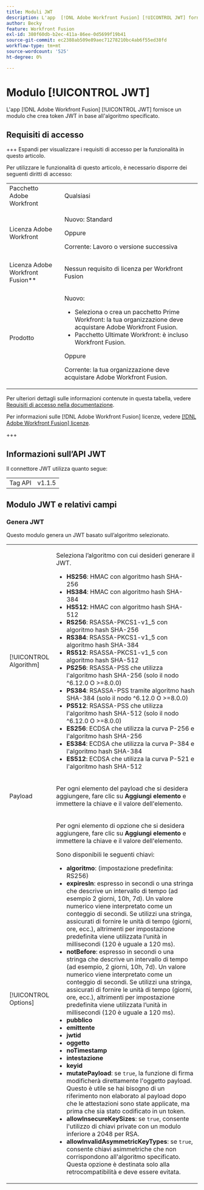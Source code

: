 ```yaml
---
title: Moduli JWT
description: L'app  [!DNL Adobe Workfront Fusion] [!UICONTROL JWT] fornisce un modulo che crea token JWT in base all'algoritmo specificato.
author: Becky
feature: Workfront Fusion
exl-id: 380f60db-b2ec-411a-86ee-0d5699f19b41
source-git-commit: ec2388ab509e89aec71278210bc4ab6f55ed38fd
workflow-type: tm+mt
source-wordcount: '525'
ht-degree: 0%

---
```


# Modulo [!UICONTROL JWT]

L&#39;app [!DNL Adobe Workfront Fusion] [!UICONTROL JWT] fornisce un modulo che crea token JWT in base all&#39;algoritmo specificato.

## Requisiti di accesso

+++ Espandi per visualizzare i requisiti di accesso per la funzionalità in questo articolo.

Per utilizzare le funzionalità di questo articolo, è necessario disporre dei seguenti diritti di accesso:

<table style="table-layout:auto">
 <col> 
 <col> 
 <tbody> 
  <tr> 
   <td role="rowheader">Pacchetto Adobe Workfront</td> 
   <td> <p>Qualsiasi</p> </td> 
  </tr> 
  <tr data-mc-conditions=""> 
   <td role="rowheader">Licenza Adobe Workfront</td> 
   <td> <p>Nuovo: Standard</p><p>Oppure</p><p>Corrente: Lavoro o versione successiva</p> </td> 
  </tr> 
  <tr> 
   <td role="rowheader">Licenza Adobe Workfront Fusion**</td> 
   <td>
   <p>Nessun requisito di licenza per Workfront Fusion</p>
   </td> 
  </tr> 
  <tr> 
   <td role="rowheader">Prodotto</td> 
   <td>
   <p>Nuovo:</p> <ul><li>Seleziona o crea un pacchetto Prime Workfront: la tua organizzazione deve acquistare Adobe Workfront Fusion.</li><li>Pacchetto Ultimate Workfront: è incluso Workfront Fusion.</li></ul>
   <p>Oppure</p>
   <p>Corrente: la tua organizzazione deve acquistare Adobe Workfront Fusion.</p>
   </td> 
  </tr>
 </tbody> 
</table>

Per ulteriori dettagli sulle informazioni contenute in questa tabella, vedere [Requisiti di accesso nella documentazione](/help/workfront-fusion/references/licenses-and-roles/access-level-requirements-in-documentation.md).

Per informazioni sulle [!DNL Adobe Workfront Fusion] licenze, vedere [[!DNL Adobe Workfront Fusion] licenze](/help/workfront-fusion/set-up-and-manage-workfront-fusion/licensing-operations-overview/license-automation-vs-integration.md).

+++

## Informazioni sull’API JWT

Il connettore JWT utilizza quanto segue:

<table style="table-layout:auto"> 
 <col> 
 <col> 
 <tbody> 
   <tr> 
   <td role="rowheader">Tag API</td> 
   <td>v1.1.5</td> 
  </tr>
 </tbody> 
 </table>

## Modulo JWT e relativi campi

### Genera JWT

Questo modulo genera un JWT basato sull’algoritmo selezionato.

<table style="table-layout:auto"> 
 <col data-mc-conditions=""> 
 <col data-mc-conditions=""> 
 <tbody> 
  <tr> 
   <td role="rowheader">[!UICONTROL Algorithm]</td> 
   <td> <p>Seleziona l’algoritmo con cui desideri generare il JWT.</p> <ul>
   <li><b>HS256</b>: HMAC con algoritmo hash SHA-256</li>
   <li><b>HS384</b>: HMAC con algoritmo hash SHA-384</li>
   <li><b>HS512</b>: HMAC con algoritmo hash SHA-512</li>
   <li><b>RS256</b>: RSASSA-PKCS1-v1_5 con algoritmo hash SHA-256</li>
   <li><b>RS384</b>: RSASSA-PKCS1-v1_5 con algoritmo hash SHA-384</li>
   <li><b>RS512</b>: RSASSA-PKCS1-v1_5 con algoritmo hash SHA-512</li>
   <li><b>PS256</b>: RSASSA-PSS che utilizza l'algoritmo hash SHA-256 (solo il nodo ^6.12.0 O &gt;=8.0.0)</li>
   <li><b>PS384</b>: RSASSA-PSS tramite algoritmo hash SHA-384 (solo il nodo ^6.12.0 O &gt;=8.0.0)</li>
   <li><b>PS512</b>: RSASSA-PSS che utilizza l'algoritmo hash SHA-512 (solo il nodo ^6.12.0 O &gt;=8.0.0)</li>
   <li><b>ES256</b>: ECDSA che utilizza la curva P-256 e l'algoritmo hash SHA-256</li>
   <li><b>ES384</b>: ECDSA che utilizza la curva P-384 e l'algoritmo hash SHA-384</li>
   <li><b>ES512</b>: ECDSA che utilizza la curva P-521 e l'algoritmo hash SHA-512</li>
   </ul></td> 
  </tr> 
  <tr> 
   <td role="rowheader">Payload  </td> 
   <td> <p>Per ogni elemento del payload che si desidera aggiungere, fare clic su <b>Aggiungi elemento</b> e immettere la chiave e il valore dell'elemento.</p> </td> 
  </tr> 
  <tr> 
   <td role="rowheader">[!UICONTROL Options] </td> 
   <td> <p>Per ogni elemento di opzione che si desidera aggiungere, fare clic su <b>Aggiungi elemento</b> e immettere la chiave e il valore dell'elemento.</p> <p>Sono disponibili le seguenti chiavi:
   <ul>
   <li><b>algoritmo</b>: (impostazione predefinita: RS256)</li>
   <li><b>expiresIn</b>: espresso in secondi o una stringa che descrive un intervallo di tempo (ad esempio 2 giorni, 10h, 7d). Un valore numerico viene interpretato come un conteggio di secondi. Se utilizzi una stringa, assicurati di fornire le unità di tempo (giorni, ore, ecc.), altrimenti per impostazione predefinita viene utilizzata l’unità in millisecondi (120 è uguale a 120 ms).</li>
   <li><b>notBefore</b>: espresso in secondi o una stringa che descrive un intervallo di tempo (ad esempio, 2 giorni, 10h, 7d). Un valore numerico viene interpretato come un conteggio di secondi. Se utilizzi una stringa, assicurati di fornire le unità di tempo (giorni, ore, ecc.), altrimenti per impostazione predefinita viene utilizzata l’unità in millisecondi (120 è uguale a 120 ms).
</li>
   <li><b>pubblico</b></li>
   <li><b>emittente</b></li>
   <li><b>jwtid</b></li>
   <li><b>oggetto</b></li>
   <li><b>noTimestamp</b></li>
   <li><b>intestazione</b></li>
   <li><b>keyid</b></li>
   <li><b>mutatePayload</b>: se <code>true</code>, la funzione di firma modificherà direttamente l'oggetto payload. Questo è utile se hai bisogno di un riferimento non elaborato al payload dopo che le attestazioni sono state applicate, ma prima che sia stato codificato in un token.</li>
   <li><b>allowInsecureKeySizes</b>: se <code>true</code>, consente l'utilizzo di chiavi private con un modulo inferiore a 2048 per RSA.</li>
   <li><b>allowInvalidAsymmetricKeyTypes</b>: se <code>true</code>, consente chiavi asimmetriche che non corrispondono all'algoritmo specificato. Questa opzione è destinata solo alla retrocompatibilità e deve essere evitata.</li>
   </ul>
   </td> 
  </tr> 
 </tbody> 
</table>

